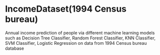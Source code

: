 # IncomeDataset(1994 Census bureau)
Annual income prediction of people via different machine learning models such as Decision Tree Classifier, Random Forest Classifier, KNN Classifier, SVM Classifier, Logistic Regression on data from 1994 Census bureau database

